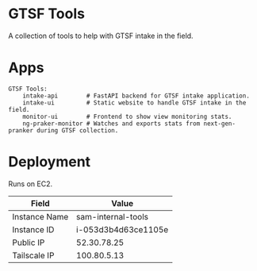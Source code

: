 # GTSF Tools
A collection of tools to help with GTSF intake in the field.

# Apps
```
GTSF Tools:
    intake-api        # FastAPI backend for GTSF intake application.
    intake-ui         # Static website to handle GTSF intake in the field.
    monitor-ui        # Frontend to show view monitoring stats.
    ng-praker-monitor # Watches and exports stats from next-gen-pranker during GTSF collection.
```

# Deployment
Runs on EC2.

| Field          | Value                        |
|----------------|-----------------------------|
| Instance Name  | sam-internal-tools           |
| Instance ID    | i-053d3b4d63ce1105e         |
| Public IP      | 52.30.78.25                 |
| Tailscale IP   | 100.80.5.13                 |
